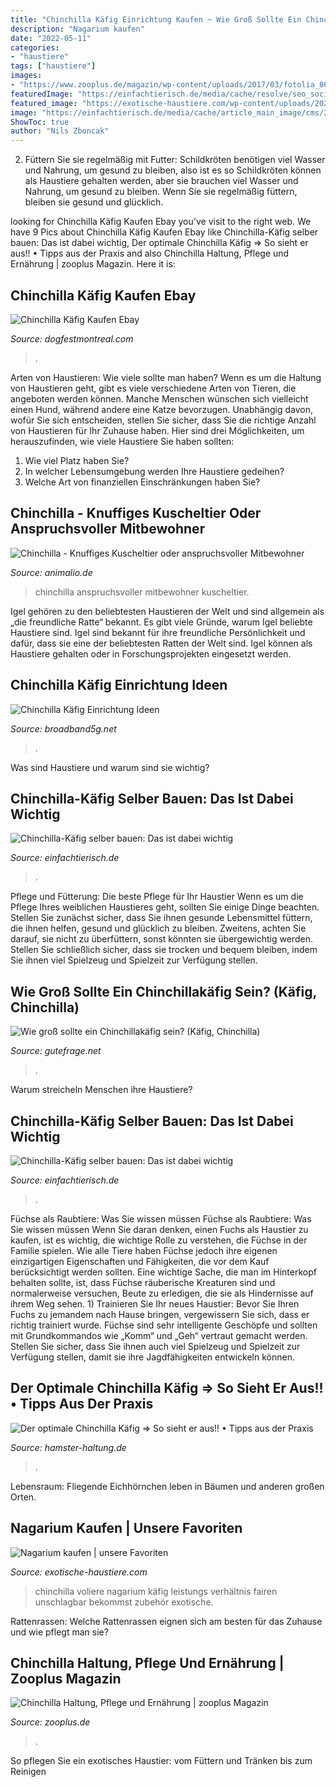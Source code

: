```yaml
---
title: "Chinchilla Käfig Einrichtung Kaufen ~ Wie Groß Sollte Ein Chinchillakäfig Sein? (käfig, Chinchilla)"
description: "Nagarium kaufen"
date: "2022-05-11"
categories:
- "haustiere"
tags: ["haustiere"]
images:
- "https://www.zooplus.de/magazin/wp-content/uploads/2017/03/fotolia_86410479-768x528.jpg"
featuredImage: "https://einfachtierisch.de/media/cache/resolve/seo_social_image_filter/cms/2016/09/Chinchillas-chillen-im-Käfig-Shutterstock.jpg"
featured_image: "https://exotische-haustiere.com/wp-content/uploads/2021/04/Nagarium03-473x630.jpg"
image: "https://einfachtierisch.de/media/cache/article_main_image/cms/2016/09/Chinchillas-chillen-im-Kaefig-Shutterstock.jpg?530404"
ShowToc: true
author: "Nils Zboncak"
---
```



2) Füttern Sie sie regelmäßig mit Futter: Schildkröten benötigen viel Wasser und Nahrung, um gesund zu bleiben, also ist es so
Schildkröten können als Haustiere gehalten werden, aber sie brauchen viel Wasser und Nahrung, um gesund zu bleiben. Wenn Sie sie regelmäßig füttern, bleiben sie gesund und glücklich.

	

		
looking for Chinchilla Käfig Kaufen Ebay you've visit to the right web. We have 9 Pics about Chinchilla Käfig Kaufen Ebay like Chinchilla-Käfig selber bauen: Das ist dabei wichtig, Der optimale Chinchilla Käfig ⇒ So sieht er aus!! • Tipps aus der Praxis and also Chinchilla Haltung, Pflege und Ernährung | zooplus Magazin. Here it is:
		
    
## Chinchilla Käfig Kaufen Ebay

<img loading=lazy src="https://i.pinimg.com/originals/70/ef/7c/70ef7c657812768bd38f574bc0a03919.png" onerror="this.onerror=null;this.src='https://tse3.mm.bing.net/th?id=OIP.4HuYRn1w98OFBd6xXJ0c_AHaSh&amp;pid=15.1';" alt="Chinchilla Käfig Kaufen Ebay">

_Source: dogfestmontreal.com_

>. 

	

Arten von Haustieren: Wie viele sollte man haben?
Wenn es um die Haltung von Haustieren geht, gibt es viele verschiedene Arten von Tieren, die angeboten werden können. Manche Menschen wünschen sich vielleicht einen Hund, während andere eine Katze bevorzugen. Unabhängig davon, wofür Sie sich entscheiden, stellen Sie sicher, dass Sie die richtige Anzahl von Haustieren für Ihr Zuhause haben. Hier sind drei Möglichkeiten, um herauszufinden, wie viele Haustiere Sie haben sollten:
1. Wie viel Platz haben Sie?
2. In welcher Lebensumgebung werden Ihre Haustiere gedeihen?
3. Welche Art von finanziellen Einschränkungen haben Sie?

    
## Chinchilla - Knuffiges Kuscheltier Oder Anspruchsvoller Mitbewohner

<img loading=lazy src="https://www.animalio.de/wp-content/uploads/2020/03/Chinchilla-im-Kaefig-370x246.jpeg" onerror="this.onerror=null;this.src='https://tse2.mm.bing.net/th?id=OIP.yqqwC5BqlJ5ZbA4Tc2kj8wAAAA&amp;pid=15.1';" alt="Chinchilla - Knuffiges Kuscheltier oder anspruchsvoller Mitbewohner">

_Source: animalio.de_

>chinchilla anspruchsvoller mitbewohner kuscheltier. 

	

Igel gehören zu den beliebtesten Haustieren der Welt und sind allgemein als „die freundliche Ratte“ bekannt.
Es gibt viele Gründe, warum Igel beliebte Haustiere sind. Igel sind bekannt für ihre freundliche Persönlichkeit und dafür, dass sie eine der beliebtesten Ratten der Welt sind. Igel können als Haustiere gehalten oder in Forschungsprojekten eingesetzt werden.

    
## Chinchilla Käfig Einrichtung Ideen

<img loading=lazy src="https://i.pinimg.com/originals/cd/60/1d/cd601d780de944329b8ebe1137007689.jpg" onerror="this.onerror=null;this.src='https://tse1.mm.bing.net/th?id=OIP.da2wW5cR8GzkHOPtp1BrQgHaEK&amp;pid=15.1';" alt="Chinchilla Käfig Einrichtung Ideen">

_Source: broadband5g.net_

>. 

	

Was sind Haustiere und warum sind sie wichtig?

    
## Chinchilla-Käfig Selber Bauen: Das Ist Dabei Wichtig

<img loading=lazy src="https://einfachtierisch.de/media/cache/resolve/seo_social_image_filter/cms/2016/09/Chinchillas-chillen-im-Käfig-Shutterstock.jpg" onerror="this.onerror=null;this.src='https://tse2.mm.bing.net/th?id=OIP.rlXkrxzze4CNqT9qP3sZ9QHaFj&amp;pid=15.1';" alt="Chinchilla-Käfig selber bauen: Das ist dabei wichtig">

_Source: einfachtierisch.de_

>. 

	

Pflege und Fütterung: Die beste Pflege für Ihr Haustier
Wenn es um die Pflege Ihres weiblichen Haustieres geht, sollten Sie einige Dinge beachten. Stellen Sie zunächst sicher, dass Sie ihnen gesunde Lebensmittel füttern, die ihnen helfen, gesund und glücklich zu bleiben. Zweitens, achten Sie darauf, sie nicht zu überfüttern, sonst könnten sie übergewichtig werden. Stellen Sie schließlich sicher, dass sie trocken und bequem bleiben, indem Sie ihnen viel Spielzeug und Spielzeit zur Verfügung stellen.

    
## Wie Groß Sollte Ein Chinchillakäfig Sein? (Käfig, Chinchilla)

<img loading=lazy src="https://images.gutefrage.net/media/fragen-antworten/bilder/24276153/0_original.jpg?v=1303984006000" onerror="this.onerror=null;this.src='https://tse2.mm.bing.net/th?id=OIP.hRMSY0bxQ5hpWAIBreavWAHaFj&amp;pid=15.1';" alt="Wie groß sollte ein Chinchillakäfig sein? (Käfig, Chinchilla)">

_Source: gutefrage.net_

>. 

	

Warum streicheln Menschen ihre Haustiere?

    
## Chinchilla-Käfig Selber Bauen: Das Ist Dabei Wichtig

<img loading=lazy src="https://einfachtierisch.de/media/cache/article_main_image/cms/2016/09/Chinchillas-chillen-im-Kaefig-Shutterstock.jpg?530404" onerror="this.onerror=null;this.src='https://tse3.mm.bing.net/th?id=OIP.OF4H4KZLlg-ljFkLxLRpEgHaFh&amp;pid=15.1';" alt="Chinchilla-Käfig selber bauen: Das ist dabei wichtig">

_Source: einfachtierisch.de_

>. 

	

Füchse als Raubtiere: Was Sie wissen müssen
Füchse als Raubtiere: Was Sie wissen müssen
Wenn Sie daran denken, einen Fuchs als Haustier zu kaufen, ist es wichtig, die wichtige Rolle zu verstehen, die Füchse in der Familie spielen. Wie alle Tiere haben Füchse jedoch ihre eigenen einzigartigen Eigenschaften und Fähigkeiten, die vor dem Kauf berücksichtigt werden sollten. Eine wichtige Sache, die man im Hinterkopf behalten sollte, ist, dass Füchse räuberische Kreaturen sind und normalerweise versuchen, Beute zu erledigen, die sie als Hindernisse auf ihrem Weg sehen. 1) Trainieren Sie Ihr neues Haustier: Bevor Sie Ihren Fuchs zu jemandem nach Hause bringen, vergewissern Sie sich, dass er richtig trainiert wurde. Füchse sind sehr intelligente Geschöpfe und sollten mit Grundkommandos wie „Komm“ und „Geh“ vertraut gemacht werden. Stellen Sie sicher, dass Sie ihnen auch viel Spielzeug und Spielzeit zur Verfügung stellen, damit sie ihre Jagdfähigkeiten entwickeln können.

    
## Der Optimale Chinchilla Käfig ⇒ So Sieht Er Aus!! • Tipps Aus Der Praxis

<img loading=lazy src="https://www.hamster-haltung.de/wp-content/uploads/2019/11/einrichtung-chinchillakaefig.jpg" onerror="this.onerror=null;this.src='https://tse2.mm.bing.net/th?id=OIP.19G_wCWk1ywJUtjLUOj7sAHaEl&amp;pid=15.1';" alt="Der optimale Chinchilla Käfig ⇒ So sieht er aus!! • Tipps aus der Praxis">

_Source: hamster-haltung.de_

>. 

	

Lebensraum: Fliegende Eichhörnchen leben in Bäumen und anderen großen Orten.

    
## Nagarium Kaufen | Unsere Favoriten

<img loading=lazy src="https://exotische-haustiere.com/wp-content/uploads/2021/04/Nagarium03-473x630.jpg" onerror="this.onerror=null;this.src='https://tse4.mm.bing.net/th?id=OIP.0VVzYLFLZGIkI_xVOCg-TQAAAA&amp;pid=15.1';" alt="Nagarium kaufen | unsere Favoriten">

_Source: exotische-haustiere.com_

>chinchilla voliere nagarium käfig leistungs verhältnis fairen unschlagbar bekommst zubehör exotische. 

	

Rattenrassen: Welche Rattenrassen eignen sich am besten für das Zuhause und wie pflegt man sie?

    
## Chinchilla Haltung, Pflege Und Ernährung | Zooplus Magazin

<img loading=lazy src="https://www.zooplus.de/magazin/wp-content/uploads/2017/03/fotolia_86410479-768x528.jpg" onerror="this.onerror=null;this.src='https://tse1.mm.bing.net/th?id=OIP.0-ekw7_JihLFlagyyE_ULwHaFF&amp;pid=15.1';" alt="Chinchilla Haltung, Pflege und Ernährung | zooplus Magazin">

_Source: zooplus.de_

>. 

	

So pflegen Sie ein exotisches Haustier: vom Füttern und Tränken bis zum Reinigen


